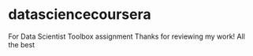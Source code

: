 datasciencecoursera
===================

For Data Scientist Toolbox assignment
Thanks for reviewing my work!
All the best 
